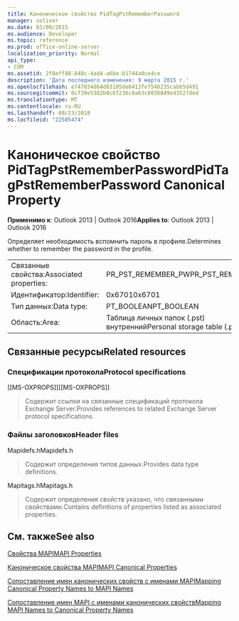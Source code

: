 ```yaml
---
title: Каноническое свойство PidTagPstRememberPassword
manager: soliver
ms.date: 03/09/2015
ms.audience: Developer
ms.topic: reference
ms.prod: office-online-server
localization_priority: Normal
api_type:
- COM
ms.assetid: 2f8eff88-848c-4ad4-a6be-b1744a0ce4ce
description: 'Дата последнего изменения: 9 марта 2015 г.'
ms.openlocfilehash: e747034d64d83105de6413fe7546235cabb5d491
ms.sourcegitcommit: 0cf39e5382b8c6f236c8a63c6036849ed3527ded
ms.translationtype: MT
ms.contentlocale: ru-RU
ms.lasthandoff: 08/23/2018
ms.locfileid: "22585474"
---
```

# <a name="pidtagpstrememberpassword-canonical-property"></a><span data-ttu-id="a8fb7-103">Каноническое свойство PidTagPstRememberPassword</span><span class="sxs-lookup"><span data-stu-id="a8fb7-103">PidTagPstRememberPassword Canonical Property</span></span>

  
  
<span data-ttu-id="a8fb7-104">**Применимо к**: Outlook 2013 | Outlook 2016</span><span class="sxs-lookup"><span data-stu-id="a8fb7-104">**Applies to**: Outlook 2013 | Outlook 2016</span></span> 
  
<span data-ttu-id="a8fb7-105">Определяет необходимость вспомнить пароль в профиле.</span><span class="sxs-lookup"><span data-stu-id="a8fb7-105">Determines whether to remember the password in the profile.</span></span>
  
|||
|:-----|:-----|
|<span data-ttu-id="a8fb7-106">Связанные свойства:</span><span class="sxs-lookup"><span data-stu-id="a8fb7-106">Associated properties:</span></span>  <br/> |<span data-ttu-id="a8fb7-107">PR_PST_REMEMBER_PW</span><span class="sxs-lookup"><span data-stu-id="a8fb7-107">PR_PST_REMEMBER_PW</span></span>  <br/> |
|<span data-ttu-id="a8fb7-108">Идентификатор:</span><span class="sxs-lookup"><span data-stu-id="a8fb7-108">Identifier:</span></span>  <br/> |<span data-ttu-id="a8fb7-109">0x6701</span><span class="sxs-lookup"><span data-stu-id="a8fb7-109">0x6701</span></span>  <br/> |
|<span data-ttu-id="a8fb7-110">Тип данных:</span><span class="sxs-lookup"><span data-stu-id="a8fb7-110">Data type:</span></span>  <br/> |<span data-ttu-id="a8fb7-111">PT_BOOLEAN</span><span class="sxs-lookup"><span data-stu-id="a8fb7-111">PT_BOOLEAN</span></span>  <br/> |
|<span data-ttu-id="a8fb7-112">Область:</span><span class="sxs-lookup"><span data-stu-id="a8fb7-112">Area:</span></span>  <br/> |<span data-ttu-id="a8fb7-113">Таблица личных папок (.pst) внутренний</span><span class="sxs-lookup"><span data-stu-id="a8fb7-113">Personal storage table (.pst) internal</span></span>  <br/> |
   
## <a name="related-resources"></a><span data-ttu-id="a8fb7-114">Связанные ресурсы</span><span class="sxs-lookup"><span data-stu-id="a8fb7-114">Related resources</span></span>

### <a name="protocol-specifications"></a><span data-ttu-id="a8fb7-115">Спецификации протокола</span><span class="sxs-lookup"><span data-stu-id="a8fb7-115">Protocol specifications</span></span>

<span data-ttu-id="a8fb7-116">[[MS-OXPROPS]]</span><span class="sxs-lookup"><span data-stu-id="a8fb7-116">[[MS-OXPROPS]]</span></span> 
  
> <span data-ttu-id="a8fb7-117">Содержит ссылки на связанные спецификаций протокола Exchange Server.</span><span class="sxs-lookup"><span data-stu-id="a8fb7-117">Provides references to related Exchange Server protocol specifications.</span></span>
    
### <a name="header-files"></a><span data-ttu-id="a8fb7-118">Файлы заголовков</span><span class="sxs-lookup"><span data-stu-id="a8fb7-118">Header files</span></span>

<span data-ttu-id="a8fb7-119">Mapidefs.h</span><span class="sxs-lookup"><span data-stu-id="a8fb7-119">Mapidefs.h</span></span>
  
> <span data-ttu-id="a8fb7-120">Содержит определения типов данных.</span><span class="sxs-lookup"><span data-stu-id="a8fb7-120">Provides data type definitions.</span></span>
    
<span data-ttu-id="a8fb7-121">Mapitags.h</span><span class="sxs-lookup"><span data-stu-id="a8fb7-121">Mapitags.h</span></span>
  
> <span data-ttu-id="a8fb7-122">Содержит определения свойств указано, что связанными свойствами.</span><span class="sxs-lookup"><span data-stu-id="a8fb7-122">Contains definitions of properties listed as associated properties.</span></span>
    
## <a name="see-also"></a><span data-ttu-id="a8fb7-123">См. также</span><span class="sxs-lookup"><span data-stu-id="a8fb7-123">See also</span></span>



[<span data-ttu-id="a8fb7-124">Свойства MAPI</span><span class="sxs-lookup"><span data-stu-id="a8fb7-124">MAPI Properties</span></span>](mapi-properties.md)
  
[<span data-ttu-id="a8fb7-125">Каноническое свойства MAPI</span><span class="sxs-lookup"><span data-stu-id="a8fb7-125">MAPI Canonical Properties</span></span>](mapi-canonical-properties.md)
  
[<span data-ttu-id="a8fb7-126">Сопоставление имен канонических свойств с именами MAPI</span><span class="sxs-lookup"><span data-stu-id="a8fb7-126">Mapping Canonical Property Names to MAPI Names</span></span>](mapping-canonical-property-names-to-mapi-names.md)
  
[<span data-ttu-id="a8fb7-127">Сопоставление имен MAPI с именами канонических свойств</span><span class="sxs-lookup"><span data-stu-id="a8fb7-127">Mapping MAPI Names to Canonical Property Names</span></span>](mapping-mapi-names-to-canonical-property-names.md)

